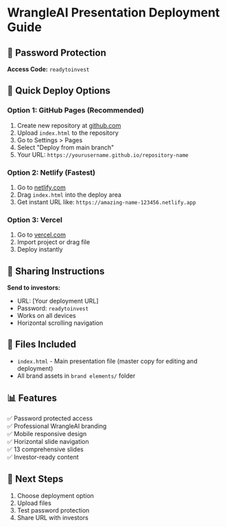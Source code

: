 # WrangleAI Presentation Deployment Guide

## 🔐 Password Protection
**Access Code:** `readytoinvest`

## 🚀 Quick Deploy Options

### Option 1: GitHub Pages (Recommended)
1. Create new repository at [github.com](https://github.com)
2. Upload `index.html` to the repository
3. Go to Settings > Pages
4. Select "Deploy from main branch"
5. Your URL: `https://yourusername.github.io/repository-name`

### Option 2: Netlify (Fastest)
1. Go to [netlify.com](https://netlify.com)
2. Drag `index.html` into the deploy area
3. Get instant URL like: `https://amazing-name-123456.netlify.app`

### Option 3: Vercel
1. Go to [vercel.com](https://vercel.com)
2. Import project or drag file
3. Deploy instantly

## 📱 Sharing Instructions
**Send to investors:**
- URL: [Your deployment URL]
- Password: `readytoinvest`
- Works on all devices
- Horizontal scrolling navigation

## 🔧 Files Included
- `index.html` - Main presentation file (master copy for editing and deployment)
- All brand assets in `brand elements/` folder

## 📊 Features
✅ Password protected access  
✅ Professional WrangleAI branding  
✅ Mobile responsive design  
✅ Horizontal slide navigation  
✅ 13 comprehensive slides  
✅ Investor-ready content  

## 🎯 Next Steps
1. Choose deployment option
2. Upload files
3. Test password protection
4. Share URL with investors 